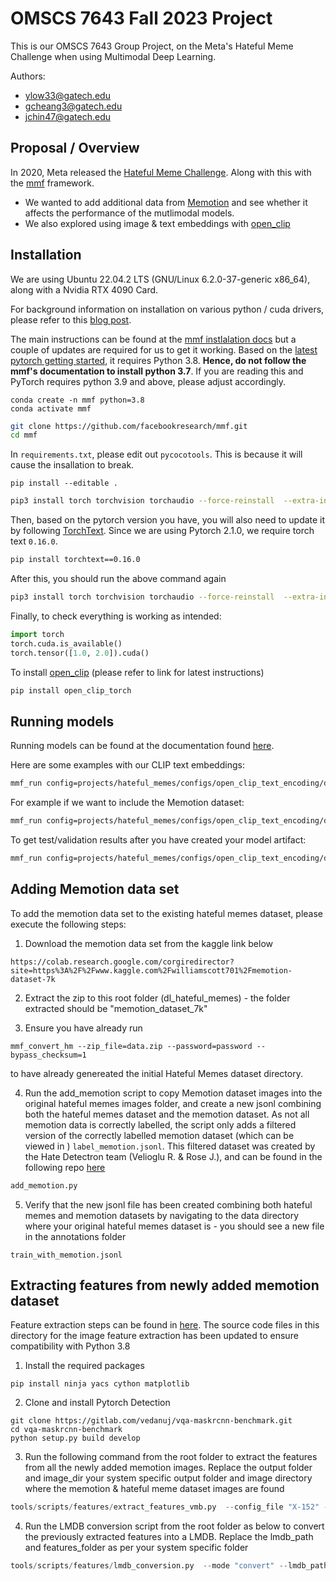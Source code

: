 # OMSCS 7643 Fall 2023 Project

This is our OMSCS 7643 Group Project, on the Meta's Hateful Meme Challenge when using Multimodal Deep Learning.

Authors:

* ylow33@gatech.edu
* gcheang3@gatech.edu
* jchin47@gatech.edu

## Proposal / Overview


In 2020, Meta released the [Hateful Meme Challenge](https://mmf.sh/docs/challenges/hateful_memes_challenge/). Along with this with the [mmf](https://github.com/facebookresearch/mmf) framework.

* We wanted to add additional data from [Memotion]( https://competitions.codalab.org/competitions/20629) and see whether it affects the performance of the mutlimodal models. 
* We also explored using image & text embeddings with [open_clip](https://github.com/mlfoundations/open_clip)

## Installation

We are using Ubuntu 22.04.2 LTS (GNU/Linux 6.2.0-37-generic x86_64), along with a Nvidia RTX 4090 Card.

For background information on installation on various python / cuda drivers, please refer to this [blog post](https://lowyx.com/posts/deep-learning-rig/).


The main instructions can be found at the [mmf instlalation docs](https://mmf.sh/docs/) but a couple of updates are required for us to get it working. Based on the [latest pytorch getting started](https://pytorch.org/get-started/locally/), it requires Python 3.8. **Hence, do not follow the mmf's documentation to install python 3.7**. If you are reading this and PyTorch requires python 3.9 and above, please adjust accordingly. 

```
conda create -n mmf python=3.8
conda activate mmf
```

```bash
git clone https://github.com/facebookresearch/mmf.git
cd mmf
```

In `requirements.txt`, please edit out `pycocotools`. This is because it will cause the insallation to break.

```
pip install --editable .
```

```bash
pip3 install torch torchvision torchaudio --force-reinstall  --extra-index-url https://download.pytorch.org/whl/cu118
```

Then, based on the pytorch version you have, you will also need to update it by following [TorchText](https://github.com/pytorch/text). Since we are using Pytorch 2.1.0, we require torch text `0.16.0`.

```bash
pip install torchtext==0.16.0
```

After this, you should run the above command again


```bash
pip3 install torch torchvision torchaudio --force-reinstall  --extra-index-url https://download.pytorch.org/whl/cu118
```

Finally, to check everything is working as intended: 

```python
import torch
torch.cuda.is_available()
torch.tensor([1.0, 2.0]).cuda()
```

To install [open_clip](https://github.com/mlfoundations/open_clip) (please refer to link for latest instructions)

```bash
pip install open_clip_torch
```

## Running models

Running models can be found at the documentation found [here](https://github.com/facebookresearch/mmf/tree/main/projects/hateful_memes).

Here are some examples with our CLIP text embeddings:

```bash
mmf_run config=projects/hateful_memes/configs/open_clip_text_encoding/defaults.yaml model=open_clip_text_encoding dataset=hateful_memes
```

For example if we want to include the Memotion dataset:

```bash
mmf_run config=projects/hateful_memes/configs/open_clip_text_encoding/defaults.yaml model=open_clip_text_encoding dataset=hateful_memes dataset_config.hateful_memes.annotations.train[0]=hateful_memes/defaults/annotations/train_with_memotion.jsonl dataset_config.hateful_memes.features.train[0]=hateful_memes/defaults/feature_test/detectron.lmdb
```

To get test/validation results after you have created your model artifact:


```bash
mmf_run config=projects/hateful_memes/configs/open_clip_text_encoding/defaults.yaml model=open_clip_text_encoding dataset=hateful_memes run_type=test checkpoint.resume_file=save/open_clip_text_encoding_final.pth checkpoint.resume_pretrained=False
```

## Adding Memotion data set
To add the memotion data set to the existing hateful memes dataset, please execute the following steps:
1) Download the memotion data set from the kaggle link below 
``` 
https://colab.research.google.com/corgiredirector?site=https%3A%2F%2Fwww.kaggle.com%2Fwilliamscott701%2Fmemotion-dataset-7k
```
2) Extract the zip to this root folder (dl_hateful_memes) - the folder extracted should be "memotion_dataset_7k"

3) Ensure you have already run  
```
mmf_convert_hm --zip_file=data.zip --password=password --bypass_checksum=1
```
to have already genereated the initial Hateful Memes dataset directory. 

4) Run the add_memotion script to copy Memotion dataset images into the original hateful memes images folder, and create a new jsonl combining both the hateful memes dataset and the memotion dataset. As not all memotion data is correctly labelled, the script only adds a filtered version of the correctly labelled memotion dataset (which can be viewed in ) ```label_memotion.jsonl```. This filtered dataset was created by the Hate Detectron team (Velioglu R. & Rose J.),  and can be found in the following repo [here](https://github.com/rizavelioglu/hateful_memes-hate_detectron/blob/main/notebooks/%5BGitHub%5Dend2end_process.ipynb)
```python
add_memotion.py
```

5) Verify that the new jsonl file has been created combining both hateful memes and memotion datasets by navigating to the data directory where your original hateful memes dataset is - you should see a new file in the annotations folder
```
train_with_memotion.jsonl
```

## Extracting features from newly added memotion dataset
Feature extraction steps can be found in  [here](https://mmf.sh/docs/tutorials/image_feature_extraction/). The source code files in this directory for the image feature extraction has been updated to ensure compatibility with Python 3.8 
1) Install the required packages 

```
pip install ninja yacs cython matplotlib
```

2) Clone and install Pytorch Detection
```
git clone https://gitlab.com/vedanuj/vqa-maskrcnn-benchmark.git
cd vqa-maskrcnn-benchmark
python setup.py build develop
```

3) Run the following command from the root folder to extract the features from all the newly added memotion images. Replace the output folder and image_dir your system specific output folder and image directory where the memotion & hateful meme dataset images are found
```python
tools/scripts/features/extract_features_vmb.py  --config_file "X-152" --model_name "X-152" --output_folder "/home/yxtop/.cache/torch/mmf/data/datasets/hateful_memes/defaults/feature_test" --image_dir "/home/yxtop/.cache/torch/mmf/data/datasets/hateful_memes/defaults/images/img" --num_features 100
```

4) Run the LMDB conversion script from the root folder as below to convert the previously extracted features into a LMDB. Replace the lmdb_path and features_folder as per your system specific folder
```python
tools/scripts/features/lmdb_conversion.py  --mode "convert" --lmdb_path "/home/yxtop/.cache/torch/mmf/data/datasets/hateful_memes/defaults/feature_test/detectron.lmdb" --feature_folder "/home/yxtop/.cache/torch/mmf/data/datasets/hateful_memes/defaults/feature_test"